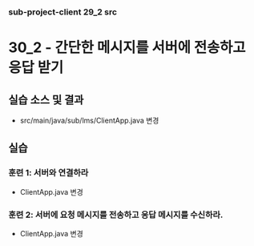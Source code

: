 ### sub-project-client 29_2 src ###


# 30_2 - 간단한 메시지를 서버에 전송하고 응답 받기

## 실습 소스 및 결과

- src/main/java/sub/lms/ClientApp.java 변경


## 실습

### 훈련 1: 서버와 연결하라

 - ClientApp.java 변경
 
### 훈련 2: 서버에 요청 메시지를 전송하고 응답 메시지를 수신하라.

 - ClientApp.java 변경